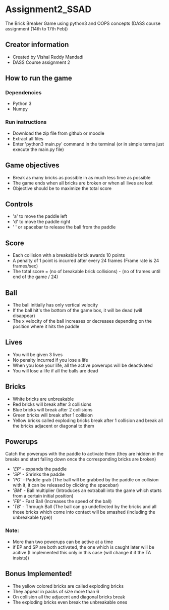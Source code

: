 # Assignment2_SSAD
The Brick Breaker Game using python3 and OOPS concepts (DASS course assignment (14th to 17th Feb))
## Creator information
- Created by Vishal Reddy Mandadi 
- DASS Course assignment 2

## How to run the game
### Dependencies
- Python 3
- Numpy
### Run instructions
- Download the zip file from github or moodle
- Extract all files
- Enter 'python3 main.py' command in the terminal (or in simple terms just execute the main.py file)

## Game objectives
- Break as many bricks as possible in as much less time as possible
- The game ends when all bricks are broken or when all lives are lost
- Objective should be to maximize the total score

## Controls
- 'a' to move the paddle left
- 'd' to move the paddle right
- ' ' or spacebar to release the ball from the paddle
## Score
- Each collision with a breakable brick awards 10 points
- A penalty of 1 point is incurred after every 24 frames (Frame rate is 24 frames/sec)
- The total score = (no of breakable brick collisions) - (no of frames until end of the game / 24)

## Ball
- The ball initially has only vertical velocity
- If the ball hit's the bottom of the game box, it will be dead (will disappear)
- The x velocity of the ball increases or decreases depending on the position where it hits the paddle 

## Lives
- You will be given 3 lives
- No penalty incurred if you lose a life
- When you lose your life, all the active powerups will be deactivated
- You will lose a life if all the balls are dead

## Bricks
- White bricks are unbreakable
- Red bricks will break after 3 collisions
- Blue bricks will break after 2 collisions
- Green bricks will break after 1 collision
- Yellow bricks called exploding bricks break after 1 collision and break all the bricks adjacent or diagonal to them

## Powerups
Catch the powerups with the paddle to activate them (they are hidden in the breaks and start falling down once the corresponding bricks are broken)
- '$EP$' - expands the paddle
- '$SP$' - Shrinks the paddle
- '$PG$' - Paddle grab (The ball will be grabbed by the paddle on collision with it, it can be released by clicking the spacebar)
- '$BM$' - Ball multiplier (Introduces an extraball into the game which starts from a certain initial position)
- '$FB$' - Fast Ball (Increases the speed of the ball)
- '$TB$' - Through Ball (The ball can go undeflected by the bricks and all those bricks which come into contact will be smashed (including the unbreakable type))
### Note:
- More than two powerups can be active at a time
- if EP and SP are both activated, the one which is caught later will be acitive (I implemented this only in this case (will change it if the TA insists))

## Bonus Implemented!
- The yellow colored bricks are called exploding bricks
- They appear in packs of size more than 6
- On collision all the adjacent and diagonal bricks break
- The exploding bricks even break the unbreakable ones


